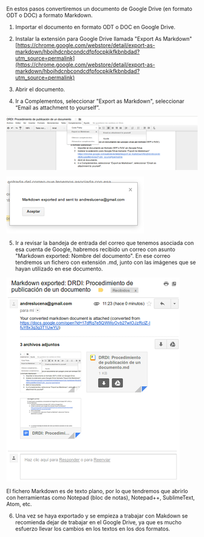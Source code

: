 En estos pasos convertiremos un documento de Google Drive (en formato ODT o DOC) a formato Markdown. 

1. Importar el documento en formato ODT o DOC en Google Drive. 

2. Instalar la extensión para Google Drive llamada "Export As Markdown"  [https://chrome.google.com/webstore/detail/export-as-markdown/hbojhdcnbcondcdfpfocpkjkfkbnbdad?utm_source=permalink](https://chrome.google.com/webstore/detail/export-as-markdown/hbojhdcnbcondcdfpfocpkjkfkbnbdad?utm_source=permalink) 

3. Abrir el documento.

4. Ir a Complementos, seleccionar "Export as Markdown", seleccionar “Email as attachment to yourself”.	

![image alt text](../image_0.png)

![image alt text](../image_1.png)

5. Ir a revisar la bandeja de entrada del correo que tenemos asociada con esa cuenta de Google, habremos recibido un correo con asunto "Markdown exported: Nombre del documento". En ese correo tendremos un fichero con extensión .md, junto con las imágenes que se hayan utilizado en ese documento.

![image alt text](../image_2.png)

El fichero Markdown es de texto plano, por lo que tendremos que abrirlo con herramientas como Notepad (bloc de notas), Notepad++, SublimeText, Atom, etc. 

6. Una vez se haya exportado y se empieza a trabajar con Makdown se recomienda dejar de trabajar en el Google Drive, ya que es mucho esfuerzo llevar los cambios en los textos en los dos formatos. 
